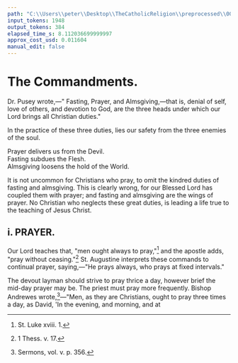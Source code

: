 ```yaml
---
path: "C:\\Users\\peter\\Desktop\\TheCatholicReligion\\preprocessed\\00261.jpg"
input_tokens: 1948
output_tokens: 384
elapsed_time_s: 8.112036699999997
approx_cost_usd: 0.011604
manual_edit: false
---
```

# The Commandments.

Dr. Pusey wrote,—" Fasting, Prayer, and Almsgiving,—that is, denial of self, love of others, and devotion to God, are the three heads under which our Lord brings all Christian duties."

In the practice of these three duties, lies our safety from the three enemies of the soul.

Prayer delivers us from the Devil.  
Fasting subdues the Flesh.  
Almsgiving loosens the hold of the World.

It is not uncommon for Christians who pray, to omit the kindred duties of fasting and almsgiving. This is clearly wrong, for our Blessed Lord has coupled them with prayer; and fasting and almsgiving are the wings of prayer. No Christian who neglects these great duties, is leading a life true to the teaching of Jesus Christ.

## i. PRAYER.

Our Lord teaches that, "men ought always to pray,"[^1] and the apostle adds, "pray without ceasing."[^2] St. Augustine interprets these commands to continual prayer, saying,—"He prays always, who prays at fixed intervals."

The devout layman should strive to pray thrice a day, however brief the mid-day prayer may be. The priest must pray more frequently. Bishop Andrewes wrote,[^3]—"Men, as they are Christians, ought to pray three times a day, as David, 'In the evening, and morning, and at

[^1]: St. Luke xviii. 1.
[^2]: 1 Thess. v. 17.
[^3]: Sermons, vol. v. p. 356.